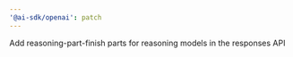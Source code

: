 ```yaml
---
'@ai-sdk/openai': patch
---
```


Add reasoning-part-finish parts for reasoning models in the responses API

